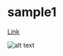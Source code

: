 # sample1

[Link](./Lab1)

![alt text](https://s3-us-west-2.amazonaws.com/reinvent2017content-abd313/architecture-overview-lab2.png)

